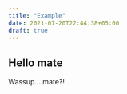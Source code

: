 ```yaml
---
title: "Example"
date: 2021-07-20T22:44:38+05:00
draft: true
---
```


## Hello mate

Wassup... mate?!
